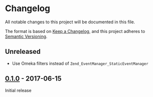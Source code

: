 # Changelog

All notable changes to this project will be documented in this file.

The format is based on [Keep a Changelog](https://keepachangelog.com/en/1.0.0/),
and this project adheres to [Semantic Versioning](https://semver.org/spec/v2.0.0.html).

## Unreleased

- Use Omeka filters instead of `Zend_EventManager_StaticEventManager`

## [0.1.0] - 2017-06-15

Initial release

[0.1.0]: https://github.com/biblibre/omeka-plugin-Export/releases/tag/v0.1.0
